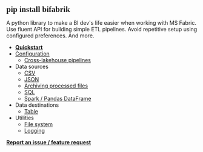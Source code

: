 <!--- The assembly line for your lakehouse -->

<span style="font-family:Consolas; font-size:1.5em;">__pip install bifabrik__</span>

A python library to make a BI dev's life easier when working with MS Fabric. Use fluent API for building simple ETL pipelines. Avoid repetitive setup using configured preferences. And more.

 - **[Quickstart](/tutorial/quickstart.md)**
 - [Configuration](/tutorial/configuration.md)
   - [Cross-lakehouse pipelines](/tutorial/cfg_storage.md)
 - Data sources
   - [CSV](/tutorial/src_csv.md)
   - [JSON](/tutorial/src_json.md)
   - [Archiving processed files](/tutorial/msc_files_archive.md)
   - [SQL](/tutorial/src_sql.md)
   - [Spark / Pandas DataFrame](/tutorial/src_spark_df.md)
- Data destinations
   - [Table](/tutorial/dst_table.md)
- Utilities
   - [File system](/tutorial/util_fs.md)
   - [Logging](/tutorial/util_log.md)

**[Report an issue / feature request](https://github.com/rjankovic/bifabrik/issues)**  
